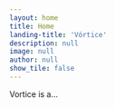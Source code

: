 ```yaml
---
layout: home
title: Home
landing-title: 'Vórtice'
description: null
image: null
author: null
show_tile: false
---
```

Vortice is a...
